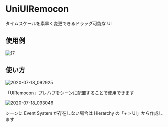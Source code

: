 # UniUIRemocon

タイムスケールを素早く変更できるドラッグ可能な UI

## 使用例

![17](https://user-images.githubusercontent.com/6134875/87840104-db8a8180-c8d8-11ea-9ef5-6af45fa80a81.gif)

## 使い方

![2020-07-18_092925](https://user-images.githubusercontent.com/6134875/87840152-18ef0f00-c8d9-11ea-8ed8-2f8d9fc0e118.png)

「UIRemocon」プレハブをシーンに配置することで使用できます  

![2020-07-18_093046](https://user-images.githubusercontent.com/6134875/87840187-48058080-c8d9-11ea-92cc-59739c80a6e4.png)

シーンに Event System が存在しない場合は Hierarchy の「+ > UI」から作成します  
